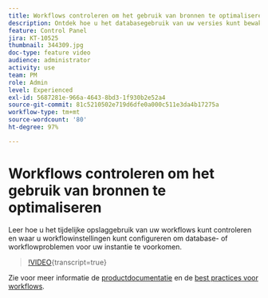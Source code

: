 ```yaml
---
title: Workflows controleren om het gebruik van bronnen te optimaliseren
description: Ontdek hoe u het databasegebruik van uw versies kunt bewaken.
feature: Control Panel
jira: KT-10525
thumbnail: 344309.jpg
doc-type: feature video
audience: administrator
activity: use
team: PM
role: Admin
level: Experienced
exl-id: 5687281e-966a-4643-8bd3-1f930b2e52a4
source-git-commit: 81c5210502e719d6dfe0a000c511e3da4b17275a
workflow-type: tm+mt
source-wordcount: '80'
ht-degree: 97%

---
```


# Workflows controleren om het gebruik van bronnen te optimaliseren

Leer hoe u het tijdelijke opslaggebruik van uw workflows kunt controleren en waar u workflowinstellingen kunt configureren om database- of workflowproblemen voor uw instantie te voorkomen.

>[!VIDEO](https://video.tv.adobe.com/v/344309/?learn=on){transcript=true}

Zie voor meer informatie de [productdocumentatie](https://experienceleague.adobe.com/docs/control-panel/using/performance-monitoring/database-monitoring/workflow-monitoring.html?lang=nl) en de [best practices voor workflows](https://experienceleague.adobe.com/docs/campaign-classic/using/automating-with-workflows/monitoring-workflows/monitoring-workflow-execution.html?lang=nl).
